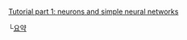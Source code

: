 <a href = "https://github.com/froggo-roggo/froggo-nest-study/blob/main/tutorial_doc/number1.md">Tutorial part 1: neurons and simple neural networks</a>

└[요약](https://github.com/froggo-roggo/froggo-nest-study/blob/main/tutorial_doc/number1.md)